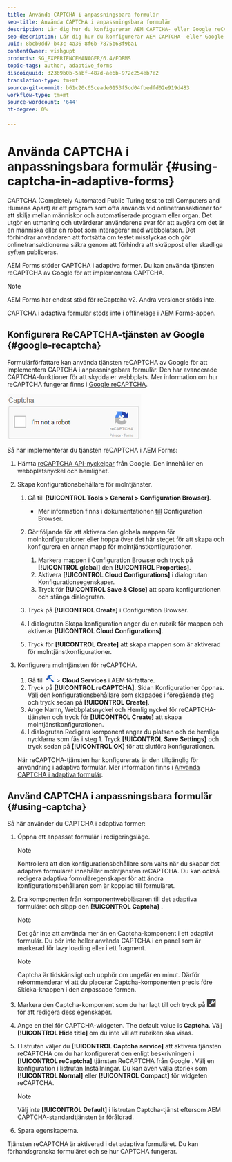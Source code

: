 ```yaml
---
title: Använda CAPTCHA i anpassningsbara formulär
seo-title: Använda CAPTCHA i anpassningsbara formulär
description: Lär dig hur du konfigurerar AEM CAPTCHA- eller Google reCAPTCHA-tjänsten i adaptiva formulär.
seo-description: Lär dig hur du konfigurerar AEM CAPTCHA- eller Google reCAPTCHA-tjänsten i adaptiva formulär.
uuid: 8bcb0dd7-b43c-4a36-8f6b-7875b68f9ba1
contentOwner: vishgupt
products: SG_EXPERIENCEMANAGER/6.4/FORMS
topic-tags: author, adaptive_forms
discoiquuid: 32369b0b-5abf-487d-ae6b-972c254eb7e2
translation-type: tm+mt
source-git-commit: b61c20c65ceade0153f5cd04fbedfd02e919d483
workflow-type: tm+mt
source-wordcount: '644'
ht-degree: 0%

---
```



# Använda CAPTCHA i anpassningsbara formulär {#using-captcha-in-adaptive-forms}

CAPTCHA (Completely Automated Public Turing test to tell Computers and Humans Apart) är ett program som ofta används vid onlinetransaktioner för att skilja mellan människor och automatiserade program eller organ. Det utgör en utmaning och utvärderar användarens svar för att avgöra om det är en människa eller en robot som interagerar med webbplatsen. Det förhindrar användaren att fortsätta om testet misslyckas och gör onlinetransaktionerna säkra genom att förhindra att skräppost eller skadliga syften publiceras.

AEM Forms stöder CAPTCHA i adaptiva former. Du kan använda tjänsten reCAPTCHA av Google för att implementera CAPTCHA.

>[!NOTE]
>
>AEM Forms har endast stöd för reCaptcha v2. Andra versioner stöds inte.
>
>CAPTCHA i adaptiva formulär stöds inte i offlineläge i AEM Forms-appen.

## Konfigurera ReCAPTCHA-tjänsten av Google {#google-recaptcha}

Formulärförfattare kan använda tjänsten reCAPTCHA av Google för att implementera CAPTCHA i anpassningsbara formulär. Den har avancerade CAPTCHA-funktioner för att skydda er webbplats. Mer information om hur reCAPTCHA fungerar finns i [Google reCAPTCHA](https://developers.google.com/recaptcha/).

![recaptcha](assets/recaptcha.png)

Så här implementerar du tjänsten reCAPTCHA i AEM Forms:

1. Hämta [reCAPTCHA API-nyckelpar](https://www.google.com/recaptcha/admin) från Google. Den innehåller en webbplatsnyckel och hemlighet.
1. Skapa konfigurationsbehållare för molntjänster.

   1. Gå till **[!UICONTROL Tools > General > Configuration Browser]**.
      * Mer information finns i dokumentationen [till](/help/sites-administering/configurations.md) Configuration Browser.
   1. Gör följande för att aktivera den globala mappen för molnkonfigurationer eller hoppa över det här steget för att skapa och konfigurera en annan mapp för molntjänstkonfigurationer.

      1. Markera mappen i Configuration Browser och tryck på **[!UICONTROL global]** den **[!UICONTROL Properties]**.
      1. Aktivera **[!UICONTROL Cloud Configurations]** i dialogrutan Konfigurationsegenskaper.
      1. Tryck för **[!UICONTROL Save & Close]** att spara konfigurationen och stänga dialogrutan.
   1. Tryck på **[!UICONTROL Create]** i Configuration Browser.
   1. I dialogrutan Skapa konfiguration anger du en rubrik för mappen och aktiverar **[!UICONTROL Cloud Configurations]**.
   1. Tryck för **[!UICONTROL Create]** att skapa mappen som är aktiverad för molntjänstkonfigurationer.


1. Konfigurera molntjänsten för reCAPTCHA.

   1. Gå till ![Verktyg](assets/tools.png) > **Cloud Services** i AEM författare.
   1. Tryck på **[!UICONTROL reCAPTCHA]**. Sidan Konfigurationer öppnas. Välj den konfigurationsbehållare som skapades i föregående steg och tryck sedan på **[!UICONTROL Create]**.
   1. Ange Namn, Webbplatsnyckel och Hemlig nyckel för reCAPTCHA-tjänsten och tryck för **[!UICONTROL Create]** att skapa molntjänstkonfigurationen.
   1. I dialogrutan Redigera komponent anger du platsen och de hemliga nycklarna som fås i steg 1. Tryck **[!UICONTROL Save Settings]** och tryck sedan på **[!UICONTROL OK]** för att slutföra konfigurationen.

   När reCAPTCHA-tjänsten har konfigurerats är den tillgänglig för användning i adaptiva formulär. Mer information finns i [Använda CAPTCHA i adaptiva formulär](#using-captcha).

## Använd CAPTCHA i anpassningsbara formulär {#using-captcha}

Så här använder du CAPTCHA i adaptiva former:

1. Öppna ett anpassat formulär i redigeringsläge.

   >[!NOTE]
   >
   >Kontrollera att den konfigurationsbehållare som valts när du skapar det adaptiva formuläret innehåller molntjänsten reCAPTCHA. Du kan också redigera adaptiva formuläregenskaper för att ändra konfigurationsbehållaren som är kopplad till formuläret.

1. Dra komponenten från komponentwebbläsaren till det adaptiva formuläret och släpp den **[!UICONTROL Captcha]** .

   >[!NOTE]
   >
   >Det går inte att använda mer än en Captcha-komponent i ett adaptivt formulär. Du bör inte heller använda CAPTCHA i en panel som är markerad för lazy loading eller i ett fragment.

   >[!NOTE]
   >
   >Captcha är tidskänsligt och upphör om ungefär en minut. Därför rekommenderar vi att du placerar Captcha-komponenten precis före Skicka-knappen i den anpassade formen.

1. Markera den Captcha-komponent som du har lagt till och tryck på ![cmpr](assets/cmppr.png) för att redigera dess egenskaper.
1. Ange en titel för CAPTCHA-widgeten. The default value is **Captcha**. Välj **[!UICONTROL Hide title]** om du inte vill att rubriken ska visas.
1. I listrutan väljer du **[!UICONTROL Captcha service]** att aktivera tjänsten reCAPTCHA om du har konfigurerat den enligt beskrivningen i **[!UICONTROL reCaptcha]** tjänsten ReCAPTCHA från Google [](#google-recaptcha). Välj en konfiguration i listrutan Inställningar. Du kan även välja storlek som **[!UICONTROL Normal]** eller **[!UICONTROL Compact]** för widgeten reCAPTCHA.

   >[!NOTE]
   >
   >Välj inte **[!UICONTROL Default]** i listrutan Captcha-tjänst eftersom AEM CAPTCHA-standardtjänsten är föråldrad.

1. Spara egenskaperna.

Tjänsten reCAPTCHA är aktiverad i det adaptiva formuläret. Du kan förhandsgranska formuläret och se hur CAPTCHA fungerar.
